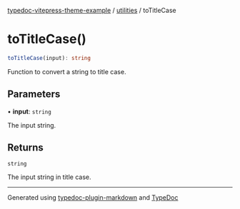 [typedoc-vitepress-theme-example](../../index.md) / [utilities](../index.md) / toTitleCase

# toTitleCase()

```ts
toTitleCase(input): string
```

Function to convert a string to title case.

## Parameters

• **input**: `string`

The input string.

## Returns

`string`

The input string in title case.

***

Generated using [typedoc-plugin-markdown](https://www.npmjs.com/package/typedoc-plugin-markdown) and [TypeDoc](https://typedoc.org/)
